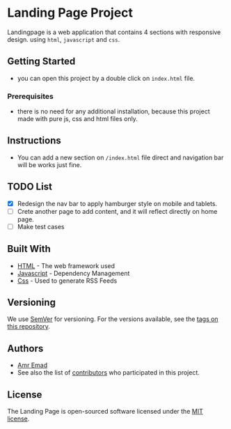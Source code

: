 # Landing Page Project

Landingpage is a web application that contains 4 sections with responsive design. using `html`, `javascript` and `css`.

## Getting Started

- you can open this project by a double click on `index.html` file.

### Prerequisites

- there is no need for any additional installation, because this project made with pure js, css and html files only.

## Instructions

- You can add a new section on `/index.html` file direct and navigation bar will be works just fine.

## TODO List

- [x] Redesign the nav bar to apply hamburger style on mobile and tablets.
- [ ] Crete another page to add content, and it will reflect directly on home page.
- [ ] Make test cases

## Built With

* [HTML](https://html.com/) - The web framework used
* [Javascript](https://www.javascript.com/) - Dependency Management
* [Css](https://www.w3.org/Style/CSS/Overview.en.html) - Used to generate RSS Feeds

## Versioning

We use [SemVer](http://semver.org/) for versioning. For the versions available, see
the [tags on this repository](https://github.com/aemaddin/js-landingpage/tags).

## Authors

- [Amr Emad](https://github.com/aemaddin)
- See also the list of [contributors](https://github.com/aemaddin/js-landingpage/contributors) who participated in this
  project.

## License

The Landing Page is open-sourced software licensed under the [MIT license](https://opensource.org/licenses/MIT).
